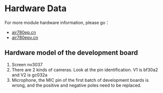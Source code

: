 # Hardware Data

For more module hardware information, please go：

* [air780ep.cn](https://air780e.cn)
* [air780epv.cn](https://air780ev.cn)

## Hardware model of the development board

1. Screen nv3037
2. There are 2 kinds of cameras. Look at the pin identification. V1 is bf30a2 and V2 is gc032a
3. Microphone, the MIC pin of the first batch of development boards is wrong, and the positive and negative poles need to be replaced.
